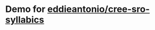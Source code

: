 Demo for [eddieantonio/cree-sro-syllabics]
=======================================

[eddieantonio/cree-sro-syllabics]: https://github.com/eddieantonio/cree-sro-syllabics
